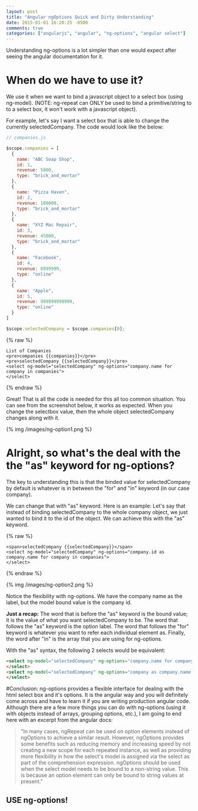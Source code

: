 ```yaml
---
layout: post
title: "Angular ngOptions Quick and Dirty Understanding"
date: 2015-01-01 16:20:25 -0500
comments: true
categories: ["angularjs", "angular", "ng-options", "angular select"]
---
```


Understanding ng-options is a lot simpler than one would expect after seeing the angular documentation for it. 

# When do we have to use it?
 We use it when we want to bind a javascript object to a select box (using ng-model). 
(NOTE: ng-repeat can ONLY be used to bind a primitive/string to to a select box, it won't work with a javascript object). 

For example, let's say I want a select box that is able to change the currently selectedCompany. The code would look like the below:

```javascript
// companies.js

$scope.companies = [
  {
    name: "ABC Soap Shop",
    id: 1,
    revenue: 5000,
    type: "brick_and_mortar"
  },
  {
    name: "Pizza Haven",
    id: 2,
    revenue: 100000,
    type: "brick_and_mortar"
  },
  {
    name: "XYZ Mac Repair",
    id: 3,
    revenue: 45000,
    type: "brick_and_mortar"
  },
  {
    name: "Facebook",
    id: 4,
    revenue: 8999999,
    type: "online"
  },
  {
    name: "Apple",
    id: 5,
    revenue: 999999999999,
    type: "online"
  }
]

$scope.selectedCompany = $scope.companies[0];
```

{% raw %}
```
List of Companies
<pre>companies {{companies}}</pre>
<pre>selectedCompany {{selectedCompany}}</pre>
<select ng-model="selectedCompany" ng-options="company.name for company in companies">
</select>
```
{% endraw %}

Great! That is all the code is needed for this all too common situation. You can see from the screenshot below, it works as expected. When you change the selectbox value, then the whole object selectedCompany changes along with it.

{% img /images/ng-option1.png %}  

# Alright, so what's the deal with the the "as" keyword for ng-options? 
The key to understanding this is that the binded value for selectedCompany by default is whatever is in between the "for" and "in" keyword (in our case company). 

We can change that with "as" keyword. Here is an example:
Let's say that instead of binding selectedCompany to the whole company object, we just wanted to bind it to the id of the object. We can achieve this with the "as" keyword.

{% raw %}
```
<span>selectedCompany {{selectedCompany}}</span>
<select ng-model="selectedCompany" ng-options="company.id as company.name for company in companies">
</select>
```

{% endraw %}

{% img /images/ng-option2.png %}  

Notice the flexibility with ng-options. We have the company name as the label, but the model bound value is the company id.

**Just a recap:** The word that is before the "as" keyword is the bound value; it is the value of what you want selectedCompany to be. The word that follows the "as" keyword is the option label. The word that follows the "for" keyword is whatever you want to refer each individual element as. Finally, the word after "in" is the array that you are using for ng-options.

With the "as" syntax, the following 2 selects would be equivalent: 
```html
<select ng-model="selectedCompany" ng-options="company.name for company in companies">
</select>
<select ng-model="selectedCompany" ng-options="company as company.name for company in companies">
</select>
```

#Conclusion: 
ng-options provides a flexible interface for dealing with the html select box and it's options. It is the angular way and you will definitely come across and have to learn it if you are writing production angular code. Although there are a few more things you can do with ng-options (using it with objects instead of arrays, grouping options, etc.), I am going to end here with an excerpt from the angular docs:

> "In many cases, ngRepeat can be used on option elements instead of ngOptions to achieve a similar result. However, ngOptions provides some benefits such as reducing memory and increasing speed by not creating a new scope for each repeated instance, as well as providing more flexibility in how the select's model is assigned via the select as part of the comprehension expression. ngOptions should be used when the select model needs to be bound to a non-string value. This is because an option element can only be bound to string values at present."

## USE ng-options!

